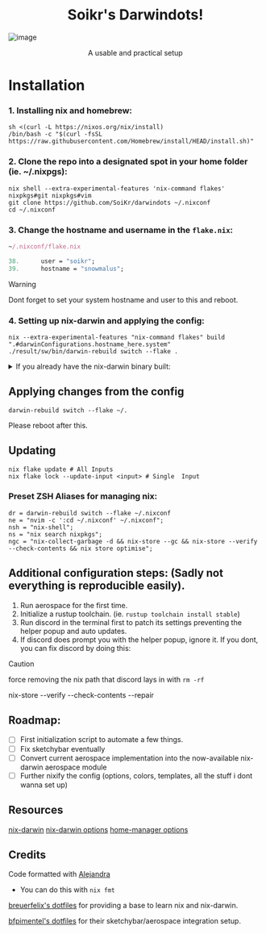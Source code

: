 <h1 align="center"> 
Soikr's Darwindots!
</h1>

![image](https://github.com/user-attachments/assets/0d97ed13-da67-4078-8471-d07380fbeed9)
<p align="center"> A usable and practical setup</p>

# Installation

### 1. Installing nix and homebrew:
```shell
sh <(curl -L https://nixos.org/nix/install)
/bin/bash -c "$(curl -fsSL https://raw.githubusercontent.com/Homebrew/install/HEAD/install.sh)"
```

### 2. Clone the repo into a designated spot in your home folder (ie. ~/.nixpgs):

```shell
nix shell --extra-experimental-features 'nix-command flakes' nixpkgs#git nixpkgs#vim
git clone https://github.com/SoiKr/darwindots ~/.nixconf
cd ~/.nixconf
```

### 3. Change the hostname and username in the `flake.nix`:

```nix
~/.nixconf/flake.nix

38.      user = "soikr";
39.      hostname = "snowmalus";
```
> [!WARNING]  
> Dont forget to set your system hostname and user to this and reboot.

### 4. Setting up nix-darwin and applying the config:

```shell
nix --extra-experimental-features "nix-command flakes" build ".#darwinConfigurations.hostname_here.system"
./result/sw/bin/darwin-rebuild switch --flake .
```

<details>
<summary>If you already have the nix-darwin binary built:</summary>
<p></p>

```shell
nix run --extra-experimental-features 'nix-command flakes' nix-darwin -- switch --flake ".#darwinConfigurations.hostname_here.system"
darwin-rebuild switch --flake .
```

</details>

## Applying changes from the config
```shell
darwin-rebuild switch --flake ~/.
```

Please reboot after this.

## Updating
```shell
nix flake update # All Inputs
nix flake lock --update-input <input> # Single  Input
```

### Preset ZSH Aliases for managing nix:
```
dr = darwin-rebuild switch --flake ~/.nixconf
ne = "nvim -c ':cd ~/.nixconf' ~/.nixconf";
nsh = "nix-shell";
ns = "nix search nixpkgs";
ngc = "nix-collect-garbage -d && nix-store --gc && nix-store --verify --check-contents && nix store optimise";
```

## Additional configuration steps: (Sadly not everything is reproducible easily).
1. Run aerospace for the first time.
2. Initialize a rustup toolchain. (ie. `rustup toolchain install stable`)
3. Run discord in the terminal first to patch its settings preventing the helper popup and auto updates.
4. If discord does prompt you with the helper popup, ignore it. If you dont, you can fix discord by doing this: 
> [!CAUTION]
> force removing the nix path that discord lays in with `rm -rf`
>
> nix-store --verify --check-contents --repair

## Roadmap:
- [ ] First initialization script to automate a few things.
- [ ] Fix sketchybar eventually
- [ ] Convert current aerospace implementation into the now-available nix-darwin aerospace module
- [ ] Further nixify the config (options, colors, templates, all the stuff i dont wanna set up)

## Resources
[nix-darwin](https://github.com/LnL7/nix-darwin/tree/master)
[nix-darwin options](https://daiderd.com/nix-darwin/manual/index.html)
[home-manager options](https://nix-community.github.io/home-manager/options.xhtml)

## Credits
Code formatted with [Alejandra](https://github.com/kamadorueda/alejandra)
  - You can do this with `nix fmt`

[breuerfelix's dotfiles](https://github.com/breuerfelix/dotfiles) for providing a base to learn nix and nix-darwin.

[bfpimentel's dotfiles](https://github.com/bfpimentel/nixos) for their sketchybar/aerospace integration setup.
